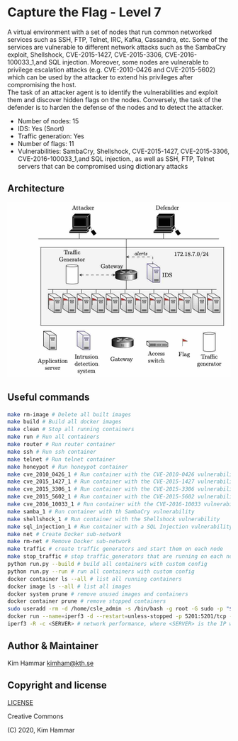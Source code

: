 # Capture the Flag - Level 7

A virtual environment with a set of nodes that run common networked services such as SSH, FTP, Telnet, IRC, Kafka, 
Cassandra, etc. Some of the services are vulnerable to different network attacks such as the SambaCry exploit, Shellshock, CVE-2015-1427, CVE-2015-3306, CVE-2016-100033_1,and SQL injection. 
Moreover, some nodes are vulnerable to privilege escalation attacks (e.g. CVE-2010-0426 and CVE-2015-5602) which can be used by the attacker to extend his privileges after compromising the host.    
The task of an attacker agent is to identify the vulnerabilities and exploit them and discover hidden flags
on the nodes. Conversely, the task of the defender is to harden the defense of the nodes and to detect the 
attacker. 

- Number of nodes: 15
- IDS: Yes (Snort)
- Traffic generation: Yes
- Number of flags: 11
- Vulnerabilities: SambaCry, Shellshock, CVE-2015-1427, CVE-2015-3306, CVE-2016-100033_1,and SQL injection., as well as SSH, FTP, Telnet servers that can be compromised using dictionary attacks

## Architecture

<p align="center">
<img src="env.png" width="600">
</p>

## Useful commands

```bash
make rm-image # Delete all built images
make build # Build all docker images
make clean # Stop all running containers
make run # Run all containers
make router # Run router container
make ssh # Run ssh container
make telnet # Run telnet container
make honeypot # Run honeypot container
make cve_2010_0426_1 # Run container with the CVE-2010-0426 vulnerability
make cve_2015_1427_1 # Run container with the CVE-2015-1427 vulnerability
make cve_2015_3306_1 # Run container with the CVE-2015-3306 vulnerability
make cve_2015_5602_1 # Run container with the CVE-2015-5602 vulnerability
make cve_2016_10033_1 # Run container with the CVE-2016-10033 vulnerability
make samba_1 # Run container with th SambaCry vulnerability
make shellshock_1 # Run container with the Shellshock vulnerability
make sql_injection_1 # Run container with a SQL Injection vulnerability 
make net # Create Docker sub-network
make rm-net # Remove Docker sub-network
make traffic # create traffic generators and start them on each node
make stop_traffic # stop traffic_generators that are running on each node
python run.py --build # build all containers with custom config
python run.py --run # run all containers with custom config
docker container ls --all # list all running containers
docker image ls --all # list all images
docker system prune # remove unused images and containers
docker container prune # remove stopped containers
sudo useradd -rm -d /home/csle_admin -s /bin/bash -g root -G sudo -p "$(openssl passwd -1 'csle@admin-pw_191')" csle_admin
docker run --name=iperf3 -d --restart=unless-stopped -p 5201:5201/tcp -p 5201:5201/udp mlabbe/iperf3 # Start the iperf server on the host
iperf3 -R -c <SERVER> # network performance, where <SERVER> is the IP where the iperf server is running e.g. the host 172.31.212.92   
```

## Author & Maintainer

Kim Hammar <kimham@kth.se>

## Copyright and license

[LICENSE](../../../../../../../LICENSE.md)

Creative Commons

(C) 2020, Kim Hammar